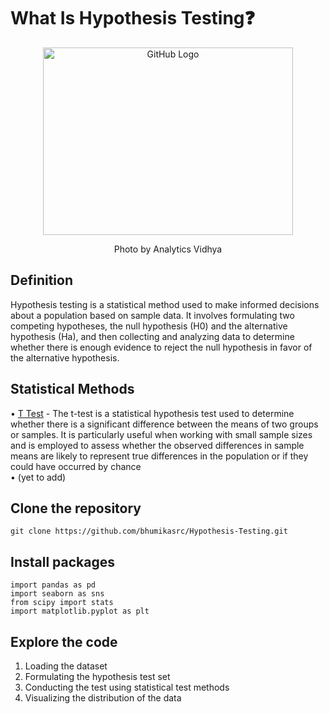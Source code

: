 # What Is Hypothesis Testing❓

<div style="text-align:center;">
    <img src="https://editor.analyticsvidhya.com/uploads/52940cover.jpg" alt="GitHub Logo" width="400" height="300">
    <p>Photo by Analytics Vidhya</p>
</div>



## Definition

Hypothesis testing is a statistical method used to make informed decisions about a population based on sample data. It involves formulating two competing hypotheses, the null hypothesis (H0) and the alternative hypothesis (Ha), and then collecting and analyzing data to determine whether there is enough evidence to reject the null hypothesis in favor of the alternative hypothesis.


## Statistical Methods

• <u>T Test</u> - The t-test is a statistical hypothesis test used to determine whether there is a significant difference between the means of two groups or samples. It is particularly useful when working with small sample sizes and is employed to assess whether the observed differences in sample means are likely to represent true differences in the population or if they could have occurred by chance \
• (yet to add)


## Clone the repository

```git clone https://github.com/bhumikasrc/Hypothesis-Testing.git```

## Install packages

```
import pandas as pd
import seaborn as sns
from scipy import stats
import matplotlib.pyplot as plt
```

## Explore the code

1. Loading the dataset 
2. Formulating the hypothesis test set
3. Conducting the test using statistical test methods
4. Visualizing the distribution of the data 